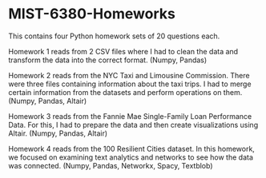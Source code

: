 # MIST-6380-Homeworks
This contains four Python homework sets of 20 questions each.

Homework 1 reads from 2 CSV files where I had to clean the data and transform the data into the correct format. (Numpy, Pandas)

Homework 2 reads from the NYC Taxi and Limousine Commission. There were three files containing information about the taxi trips. I had to merge certain information from the datasets and perform operations on them. (Numpy, Pandas, Altair)

Homework 3 reads from the Fannie Mae Single-Family Loan Performance Data. For this, I had to prepare the data and then create visualizations using Altair. (Numpy, Pandas, Altair)

Homework 4 reads from the 100 Resilient Cities dataset. In this homework, we focused on examining text analytics and networks to see how the data was connected. (Numpy, Pandas, Networkx, Spacy, Textblob)

